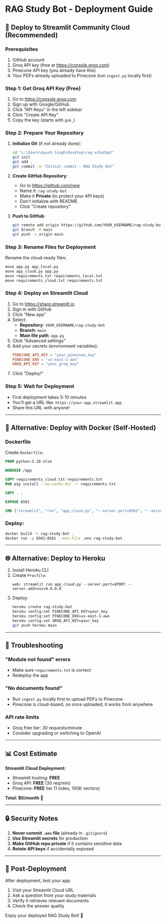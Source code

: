 # RAG Study Bot - Deployment Guide

## 🚀 Deploy to Streamlit Community Cloud (Recommended)

### Prerequisites
1. GitHub account
2. Groq API key (free at https://console.groq.com)
3. Pinecone API key (you already have this)
4. Your PDFs already uploaded to Pinecone (run `ingest.py` locally first)

### Step 1: Get Groq API Key (Free)

1. Go to https://console.groq.com
2. Sign up with Google/GitHub
3. Click "API Keys" in the left sidebar
4. Click "Create API Key"
5. Copy the key (starts with `gsk_`)

### Step 2: Prepare Your Repository

1. **Initialize Git** (if not already done):
   ```bash
   cd "c:\Users\Ayush Singh\Desktop\rag-xchatbpt"
   git init
   git add .
   git commit -m "Initial commit - RAG Study Bot"
   ```

2. **Create GitHub Repository**:
   - Go to https://github.com/new
   - Name it: `rag-study-bot`
   - Make it **Private** (to protect your API keys)
   - Don't initialize with README
   - Click "Create repository"

3. **Push to GitHub**:
   ```bash
   git remote add origin https://github.com/YOUR_USERNAME/rag-study-bot.git
   git branch -M main
   git push -u origin main
   ```

### Step 3: Rename Files for Deployment

Rename the cloud-ready files:
```bash
move app.py app_local.py
move app_cloud.py app.py
move requirements.txt requirements_local.txt
move requirements_cloud.txt requirements.txt
```

### Step 4: Deploy on Streamlit Cloud

1. Go to https://share.streamlit.io
2. Sign in with GitHub
3. Click "New app"
4. Select:
   - **Repository**: `YOUR_USERNAME/rag-study-bot`
   - **Branch**: `main`
   - **Main file path**: `app.py`
5. Click "Advanced settings"
6. Add your secrets (environment variables):
   ```toml
   PINECONE_API_KEY = "your_pinecone_key"
   PINECONE_ENV = "us-east-1-aws"
   GROQ_API_KEY = "your_groq_key"
   ```
7. Click "Deploy!"

### Step 5: Wait for Deployment

- First deployment takes 5-10 minutes
- You'll get a URL like: `https://your-app.streamlit.app`
- Share this URL with anyone!

---

## 🐳 Alternative: Deploy with Docker (Self-Hosted)

### Dockerfile

Create `Dockerfile`:
```dockerfile
FROM python:3.10-slim

WORKDIR /app

COPY requirements_cloud.txt requirements.txt
RUN pip install --no-cache-dir -r requirements.txt

COPY . .

EXPOSE 8501

CMD ["streamlit", "run", "app_cloud.py", "--server.port=8501", "--server.address=0.0.0.0"]
```

### Deploy:
```bash
docker build -t rag-study-bot .
docker run -p 8501:8501 --env-file .env rag-study-bot
```

---

## 🌐 Alternative: Deploy to Heroku

1. Install Heroku CLI
2. Create `Procfile`:
   ```
   web: streamlit run app_cloud.py --server.port=$PORT --server.address=0.0.0.0
   ```
3. Deploy:
   ```bash
   heroku create rag-study-bot
   heroku config:set PINECONE_API_KEY=your_key
   heroku config:set PINECONE_ENV=us-east-1-aws
   heroku config:set GROQ_API_KEY=your_key
   git push heroku main
   ```

---

## 🔧 Troubleshooting

### "Module not found" errors
- Make sure `requirements.txt` is correct
- Redeploy the app

### "No documents found"
- Run `ingest.py` locally first to upload PDFs to Pinecone
- Pinecone is cloud-based, so once uploaded, it works from anywhere

### API rate limits
- Groq free tier: 30 requests/minute
- Consider upgrading or switching to OpenAI

---

## 📊 Cost Estimate

**Streamlit Cloud Deployment:**
- Streamlit hosting: **FREE**
- Groq API: **FREE** (30 req/min)
- Pinecone: **FREE** tier (1 index, 100K vectors)

**Total: $0/month** 🎉

---

## 🔒 Security Notes

1. **Never commit `.env` file** (already in `.gitignore`)
2. **Use Streamlit secrets** for production
3. **Make GitHub repo private** if it contains sensitive data
4. **Rotate API keys** if accidentally exposed

---

## 📝 Post-Deployment

After deployment, test your app:
1. Visit your Streamlit Cloud URL
2. Ask a question from your study materials
3. Verify it retrieves relevant documents
4. Check the answer quality

Enjoy your deployed RAG Study Bot! 🚀
